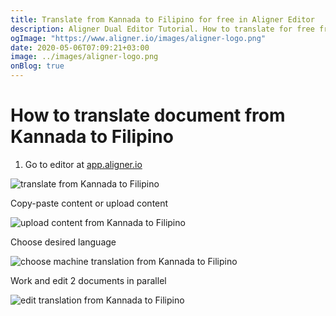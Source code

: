 ```yaml
---
title: Translate from Kannada to Filipino for free in Aligner Editor
description: Aligner Dual Editor Tutorial. How to translate for free from Kannada to Filipino. Aligner is multilingual document management platform. 
ogImage: "https://www.aligner.io/images/aligner-logo.png"
date: 2020-05-06T07:09:21+03:00
image: ../images/aligner-logo.png
onBlog: true
---
```


# How to translate document from Kannada to Filipino

1. Go to editor at [app.aligner.io](https://app.aligner.io "Aligner App web page")

![translate from Kannada to Filipino](../aligner-blank-editor.png "translate from Kannada to Filipino")

Copy-paste content or upload content

![upload content from Kannada to Filipino](../aligner-uploaded-document.png "upload content from Kannada to Filipino")

Choose desired language

![choose machine translation from Kannada to Filipino](../aligner-language-dropdown.png "choose machine translation from Kannada to Filipino")

Work and edit 2 documents in parallel

![edit translation from Kannada to Filipino](../aligner-double-sitded-editor.png "edit translation from Kannada to Filipino")


